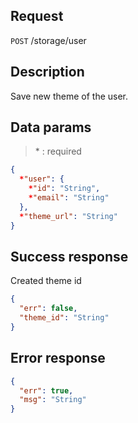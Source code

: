 ## Request

<code>POST</code> /storage/user

## Description

Save new theme of the user.

## Data params

> \* : required

```JSON
{
  *"user": {
    *"id": "String",
    *"email": "String"
  },
  *"theme_url": "String"
}
```

## Success response

Created theme id

```JSON
{
  "err": false,
  "theme_id": "String"
}
```

## Error response

```JSON
{
  "err": true,
  "msg": "String"
}
```
